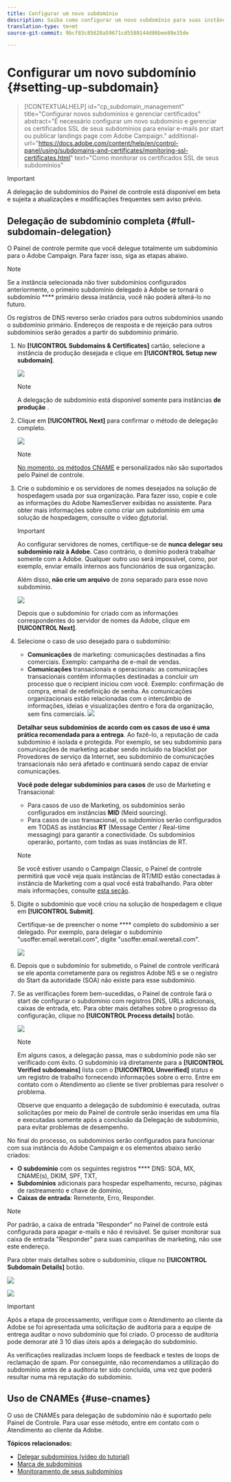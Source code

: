 ```yaml
---
title: Configurar um novo subdomínio
description: Saiba como configurar um novo subdomínio para suas instâncias de campanha
translation-type: tm+mt
source-git-commit: 9bcf83c85628a59671cd5580144d86bee88e35de

---
```



# Configurar um novo subdomínio {#setting-up-subdomain}

>[!CONTEXTUALHELP]
>id=&quot;cp_subdomain_management&quot;
>title=&quot;Configurar novos subdomínios e gerenciar certificados&quot;
>abstract=&quot;É necessário configurar um novo subdomínio e gerenciar os certificados SSL de seus subdomínios para enviar e-mails por start ou publicar landings page com Adobe Campaign.&quot;
>additional-url=&quot;https://docs.adobe.com/content/help/en/control-panel/using/subdomains-and-certificates/monitoring-ssl-certificates.html&quot; text=&quot;Como monitorar os certificados SSL de seus subdomínios&quot;

>[!IMPORTANT]
>
>A delegação de subdomínios do Painel de controle está disponível em beta e sujeita a atualizações e modificações frequentes sem aviso prévio.

## Delegação de subdomínio completa {#full-subdomain-delegation}

O Painel de controle permite que você delegue totalmente um subdomínio para o Adobe Campaign. Para fazer isso, siga as etapas abaixo.

>[!NOTE]
>
>Se a instância selecionada não tiver subdomínios configurados anteriormente, o primeiro subdomínio delegado à Adobe se tornará o subdomínio **** primário dessa instância, você não poderá alterá-lo no futuro.
>
>Os registros de DNS reverso serão criados para outros subdomínios usando o subdomínio primário. Endereços de resposta e de rejeição para outros subdomínios serão gerados a partir do subdomínio primário.

1. No **[!UICONTROL Subdomains & Certificates]** cartão, selecione a instância de produção desejada e clique em **[!UICONTROL Setup new subdomain]**.

   ![](assets/subdomain1.png)

   >[!NOTE]
   >
   >A delegação de subdomínio está disponível somente para instâncias **de produção** .

1. Clique em **[!UICONTROL Next]** para confirmar o método de delegação completo.

   ![](assets/subdomain3.png)

   >[!NOTE]
   >
   >[No momento, os métodos CNAME](#use-cnames) e personalizados não são suportados pelo Painel de controle.

1. Crie o subdomínio e os servidores de nomes desejados na solução de hospedagem usada por sua organização. Para fazer isso, copie e cole as informações do Adobe NamesServer exibidas no assistente. Para obter mais informações sobre como criar um subdomínio em uma solução de hospedagem, consulte o vídeo [do](https://video.tv.adobe.com/v/30175?captions=por_br)tutorial.

   >[!IMPORTANT]
   >
   >Ao configurar servidores de nomes, certifique-se de **nunca delegar seu subdomínio raiz à Adobe**. Caso contrário, o domínio poderá trabalhar somente com a Adobe. Qualquer outro uso será impossível, como, por exemplo, enviar emails internos aos funcionários de sua organização.
   >
   >Além disso, **não crie um arquivo** de zona separado para esse novo subdomínio.

   ![](assets/subdomain4.png)

   Depois que o subdomínio for criado com as informações correspondentes do servidor de nomes da Adobe, clique em **[!UICONTROL Next]**.

1. Selecione o caso de uso desejado para o subdomínio:

   * **Comunicações** de marketing: comunicações destinadas a fins comerciais. Exemplo: campanha de e-mail de vendas.
   * **Comunicações** transacionais e operacionais: as comunicações transacionais contêm informações destinadas a concluir um processo que o recipient iniciou com você. Exemplo: confirmação de compra, email de redefinição de senha. As comunicações organizacionais estão relacionadas com o intercâmbio de informações, ideias e visualizações dentro e fora da organização, sem fins comerciais.
   ![](assets/subdomain5.png)

   **Detalhar seus subdomínios de acordo com os casos de uso é uma prática recomendada para a entrega**. Ao fazê-lo, a reputação de cada subdomínio é isolada e protegida. Por exemplo, se seu subdomínio para comunicações de marketing acabar sendo incluído na blacklist por Provedores de serviço da Internet, seu subdomínio de comunicações transacionais não será afetado e continuará sendo capaz de enviar comunicações.

   **Você pode delegar subdomínios para casos** de uso de Marketing e Transacional:

   * Para casos de uso de Marketing, os subdomínios serão configurados em instâncias **MID** (Meid sourcing).
   * Para casos de uso transacional, os subdomínios serão configurados em TODAS as instâncias **RT** (Message Center / Real-time messaging) para garantir a conectividade. Os subdomínios operarão, portanto, com todas as suas instâncias de RT.
   >[!NOTE]
   >
   >Se você estiver usando o Campaign Classic, o Painel de controle permitirá que você veja quais instâncias de RT/MID estão conectadas à instância de Marketing com a qual você está trabalhando. Para obter mais informações, consulte [esta seção](../../instances-settings/using/instance-details.md).

1. Digite o subdomínio que você criou na solução de hospedagem e clique em **[!UICONTROL Submit]**.

   Certifique-se de preencher o nome **** completo do subdomínio a ser delegado. Por exemplo, para delegar o subdomínio &quot;usoffer.email.weretail.com&quot;, digite &quot;usoffer.email.weretail.com&quot;.

   ![](assets/subdomain6.png)

1. Depois que o subdomínio for submetido, o Painel de controle verificará se ele aponta corretamente para os registros Adobe NS e se o registro do Start da autoridade (SOA) não existe para esse subdomínio.

1. Se as verificações forem bem-sucedidas, o Painel de controle fará o start de configurar o subdomínio com registros DNS, URLs adicionais, caixas de entrada, etc. Para obter mais detalhes sobre o progresso da configuração, clique no **[!UICONTROL Process details]** botão.

   ![](assets/subdomain7.png)

   >[!NOTE]
   >
   >Em alguns casos, a delegação passa, mas o subdomínio pode não ser verificado com êxito. O subdomínio irá diretamente para a **[!UICONTROL Verified subdomains]** lista com o **[!UICONTROL Unverified]** status e um registro de trabalho fornecendo informações sobre o erro. Entre em contato com o Atendimento ao cliente se tiver problemas para resolver o problema.
   >
   >Observe que enquanto a delegação de subdomínio é executada, outras solicitações por meio do Painel de controle serão inseridas em uma fila e executadas somente após a conclusão da Delegação de subdomínio, para evitar problemas de desempenho.

No final do processo, os subdomínios serão configurados para funcionar com sua instância do Adobe Campaign e os elementos abaixo serão criados:

* **O subdomínio** com os seguintes registros **** DNS: SOA, MX, CNAME(s), DKIM, SPF, TXT,
* **Subdomínios** adicionais para hospedar espelhamento, recurso, páginas de rastreamento e chave de domínio,
* **Caixas de entrada**: Remetente, Erro, Responder.

>[!NOTE]
>
>Por padrão, a caixa de entrada &quot;Responder&quot; no Painel de controle está configurada para apagar e-mails e não é revisável. Se quiser monitorar sua caixa de entrada &quot;Responder&quot; para suas campanhas de marketing, não use este endereço.


Para obter mais detalhes sobre o subdomínio, clique no **[!UICONTROL Subdomain Details]** botão.

![](assets/subdomain_details_general.png)

![](assets/subdomains_details_senderinfo.png)

>[!IMPORTANT]
>
>Após a etapa de processamento, verifique com o Atendimento ao cliente da Adobe se foi apresentada uma solicitação de auditoria para a equipe de entrega auditar o novo subdomínio que foi criado. O processo de auditoria pode demorar até 3 10 dias úteis após a delegação do subdomínio.
>
>As verificações realizadas incluem loops de feedback e testes de loops de reclamação de spam. Por conseguinte, não recomendamos a utilização do subdomínio antes de a auditoria ter sido concluída, uma vez que poderá resultar numa má reputação do subdomínio.

## Uso de CNAMEs {#use-cnames}

O uso de CNAMEs para delegação de subdomínio não é suportado pelo Painel de Controle. Para usar esse método, entre em contato com o Atendimento ao cliente da Adobe.

**Tópicos relacionados:**

* [Delegar subdomínios (vídeo do tutorial)](https://docs.adobe.com/content/help/en/campaign-learn/campaign-standard-tutorials/administrating/control-panel/subdomain-delegation.html)
* [Marca de subdomínios](../../subdomains-certificates/using/subdomains-branding.md)
* [Monitoramento de seus subdomínios](../../subdomains-certificates/using/monitoring-subdomains.md)